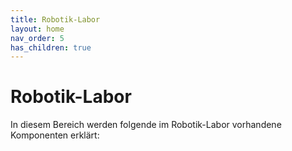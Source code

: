 ```yaml
---
title: Robotik-Labor
layout: home
nav_order: 5
has_children: true
---
```


# Robotik-Labor

In diesem Bereich werden folgende im Robotik-Labor vorhandene Komponenten erklärt:
